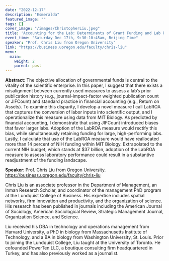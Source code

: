 ```yaml
---
date: "2022-12-17"
description: "Esmeralda"
featured_image: ""
tags: []
cover_image: "/images/ChristopherLiu.jpeg"
title: 'Accounting for the Lab: Determinants of Grant Funding and Lab Return on Assets'
event_time: "Saturday Dec 17th, 9:30-10:45am, Beijing Time"
speaker: "Prof. Chris Liu from Oregon University"
link: "https://business.uoregon.edu/faculty/chris-liu"
menu:
  main:
    weight: 2
    parent: post
---
```


**Abstract**: The objective allocation of governmental funds is central to the vitality of the scientific enterprise. In this paper, I suggest that there exists a misalignment between currently used measures to assess a lab’s prior publication history (e.g., journal-impact-factor weighted publication count or JIFCount) and standard practice in financial accounting (e.g., Return on Assets). To examine this disparity, I develop a novel measure I call LabROA that captures the conversion of labor inputs into scientific output, and I operationalize this measure using data from MIT Biology. As predicted by financial accounting, I demonstrate that using JIFCount introduced biases that favor larger labs. Adoption of the LabROA measure would rectify this bias, while simultaneously retaining funding for large, high-performing labs. Lastly, I calculate that use of the LabROA measure would have reallocated more than 14 percent of NIH funding within MIT Biology. Extrapolated to the current NIH budget, which stands at $37 billion, adoption of the LabROA measure to assess laboratory performance could result in a substantive readjustment of the funding landscape.

**Speaker**: Prof. Chris Liu from Oregon University. https://business.uoregon.edu/faculty/chris-liu

Chris Liu is an associate professor in the Department of Management, an Inman Research Scholar, and coordinator of the management PhD program at the Lundquist College of Business. His expertise includes spatial networks, firm innovation and productivity, and the organization of science. His research has been published in journals including the American Journal of Sociology, American Sociological Review, Strategic Management Journal, Organization Science, and Science.

Liu received his DBA in technology and operations management from Harvard University, a PhD in biology from Massachusetts Institute of Technology, and a BA in biology from Washington University, St. Louis. Prior to joining the Lundquist College, Liu taught at the University of Toronto. He cofounded PowerTen LLC, a boutique consulting firm headquartered in Turkey, and has also previously worked as a journalist.
